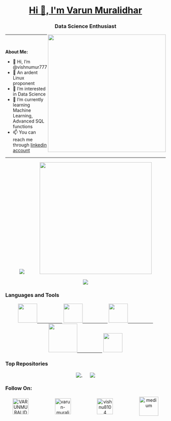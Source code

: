 [<h1 align="center">Hi 👋, I'm Varun Muralidhar</h1>](https://vishnumur777.github.io/varun-landing-page/)
<h3 align="center">Data Science Enthusiast</h3>
<img align="right" src="https://pbs.twimg.com/media/FxgW8yDaMAA4dim?format=jpg&name=large" width="370vh" >

------------

<br>

**About Me:**
- 👋 Hi, I’m @vishnumur777
- 🐧 An ardent Linux proponent
- 👀 I’m interested in Data Science
- 🌱 I’m currently learning Machine Learning, Advanced SQL functions
- 📫 You can reach me through [linkedin account](https://www.linkedin.com/in/varun-muralidhar-53187b215/)

--------------


<p align="center">
<a href="https://vishnumur777.github.io/varun-landing-page/" target="_blank" ><img src="https://github-readme-stats.vercel.app/api?username=vishnumur777&include_all_commits=true&theme=highcontrast" ></a> &nbsp;&nbsp;&nbsp;&nbsp;&nbsp;&nbsp;&nbsp;&nbsp;&nbsp;&nbsp;
   <img src="https://github-readme-stats.vercel.app/api/top-langs/?username=vishnumur777&layout=compact&theme=highcontrast" width=352vh>
</p>

<div align="center">
<a><img src="https://github-readme-streak-stats.herokuapp.com/?user=vishnumur777&theme=highcontrast"></a>
</div>

### Languages and Tools

<p align="center">
   <a href="https://www.gnu.org/software/bash/" >
  <img src="https://bashlogo.com/img/symbol/png/monochrome_light.png" width="60vh">&nbsp;&nbsp;&nbsp;&nbsp;&nbsp;&nbsp;&nbsp;&nbsp;&nbsp;&nbsp;&nbsp;&nbsp;&nbsp;&nbsp;&nbsp;&nbsp;&nbsp;&nbsp;&nbsp;&nbsp;</a>
   <a href="https://www.python.org">
  <img src="https://upload.wikimedia.org/wikipedia/commons/thumb/c/c3/Python-logo-notext.svg/1869px-Python-logo-notext.svg.png" width="60vh">&nbsp;&nbsp;&nbsp;&nbsp;&nbsp;&nbsp;&nbsp;&nbsp;&nbsp;&nbsp;&nbsp;&nbsp;&nbsp;&nbsp;&nbsp;&nbsp;&nbsp;&nbsp;&nbsp;&nbsp;</a>
   <a href="https://git-scm.com">
  <img src="https://git-scm.com/images/logos/downloads/Git-Icon-1788C.png" width="60vh">&nbsp;&nbsp;&nbsp;&nbsp;&nbsp;&nbsp;&nbsp;&nbsp;&nbsp;&nbsp;&nbsp;&nbsp;&nbsp;&nbsp;&nbsp;&nbsp;&nbsp;&nbsp;&nbsp;&nbsp;</a>
   <a href="https://www.java.com/en/">
  <img src="https://cdn.freebiesupply.com/logos/thumbs/2x/java-4-logo.png" width="90vh">&nbsp;&nbsp;&nbsp;&nbsp;&nbsp;&nbsp;&nbsp;&nbsp;&nbsp;&nbsp;&nbsp;&nbsp;&nbsp;&nbsp;&nbsp;&nbsp;&nbsp;&nbsp;&nbsp;&nbsp;</a>
   <a href="https://www.docker.com/">
  <img src="https://www.docker.com/wp-content/uploads/2022/03/Moby-logo.png" width="60vh"></a>
</p>

### Top Repositories

<p align="center">
<a href="https://github.com/vishnumur777/railwiredashboard">
  <img align="center" src="https://github-readme-stats.vercel.app/api/pin/?username=vishnumur777&repo=railwiredashboard&theme=highcontrast" />
</a>&nbsp;&nbsp;&nbsp;&nbsp;&nbsp;
<a href="https://github.com/vishnumur777/animals-detection-YOLOv8">
  <img align="center" src="https://github-readme-stats.vercel.app/api/pin/?username=vishnumur777&repo=animals-detection-YOLOv8&theme=highcontrast" />
</a>
</p>

<h3 align="left">Follow On: </h3>
<p align="center">
<a href="https://twitter.com/VARUNMURALIDHA7" target="blank"><img align="center" src="https://raw.githubusercontent.com/rahuldkjain/github-profile-readme-generator/master/src/images/icons/Social/twitter.svg" alt="VARUNMURALIDHA7" width="50vh" /></a>&nbsp;&nbsp;&nbsp;&nbsp;&nbsp;&nbsp;&nbsp;&nbsp;&nbsp;&nbsp;&nbsp;&nbsp;&nbsp;&nbsp;&nbsp;&nbsp;&nbsp;&nbsp;&nbsp;&nbsp;
<a href="https://www.linkedin.com/in/varun-muralidhar-53187b215/" target="blank"><img align="center" src="https://raw.githubusercontent.com/rahuldkjain/github-profile-readme-generator/master/src/images/icons/Social/linked-in-alt.svg" alt="varun-muralidhar" width="50vh" /></a>&nbsp;&nbsp;&nbsp;&nbsp;&nbsp;&nbsp;&nbsp;&nbsp;&nbsp;&nbsp;&nbsp;&nbsp;&nbsp;&nbsp;&nbsp;&nbsp;&nbsp;&nbsp;&nbsp;&nbsp;
<a href="https://www.instagram.com/vishnu_8104/" target="blank"><img align="center" src="https://raw.githubusercontent.com/rahuldkjain/github-profile-readme-generator/master/src/images/icons/Social/instagram.svg" alt="vishnu8104" width="50vh" /></a>&nbsp;&nbsp;&nbsp;&nbsp;&nbsp;&nbsp;&nbsp;&nbsp;&nbsp;&nbsp;&nbsp;&nbsp;&nbsp;&nbsp;&nbsp;&nbsp;&nbsp;&nbsp;&nbsp;&nbsp;
<a href="https://medium.com/@varunmuralidhar" target="blank"><img align="center" src="https://cdn.icon-icons.com/icons2/3041/PNG/512/medium_logo_icon_189223.png" alt="medium" width="60vh" /></a>
</p>


